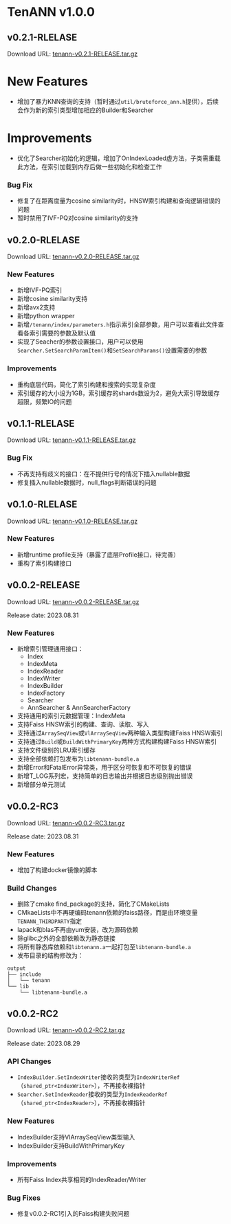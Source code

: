 # TenANN v1.0.0

## v0.2.1-RLELASE
Download URL: [tenann-v0.2.1-RELEASE.tar.gz](https://mirrors.tencent.com/repository/generic/doris_thirdparty/tenann-v0.2.1-RELEASE.tar.gz)

# New Features
- 增加了暴力KNN查询的支持（暂时通过`util/bruteforce_ann.h`提供），后续会作为新的索引类型增加相应的Builder和Searcher

# Improvements
- 优化了Searcher初始化的逻辑，增加了OnIndexLoaded虚方法，子类需重载此方法，在索引加载到内存后做一些初始化和检查工作

### Bug Fix
- 修复了在距离度量为cosine similarity时，HNSW索引构建和查询逻辑错误的问题
- 暂时禁用了IVF-PQ对cosine similarity的支持


## v0.2.0-RLELASE
Download URL: [tenann-v0.2.0-RELEASE.tar.gz](https://mirrors.tencent.com/repository/generic/doris_thirdparty/tenann-v0.2.0-RELEASE.tar.gz)

### New Features
- 新增IVF-PQ索引
- 新增cosine similarity支持
- 新增avx2支持
- 新增python wrapper
- 新增`/tenann/index/parameters.h`指示索引全部参数，用户可以查看此文件查看各索引需要的参数及默认值
- 实现了Seacher的参数设置接口，用户可以使用`Searcher.SetSearchParamItem()`和`SetSearchParams()`设置需要的参数

### Improvements
- 重构底层代码，简化了索引构建和搜索的实现复杂度
- 索引缓存的大小设为1GB，索引缓存的shards数设为2，避免大索引导致缓存超限，频繁IO的问题

## v0.1.1-RLELASE
Download URL: [tenann-v0.1.1-RELEASE.tar.gz](https://mirrors.tencent.com/repository/generic/doris_thirdparty/tenann-v0.1.1-RELEASE.tar.gz)

### Bug Fix
- 不再支持有歧义的接口：在不提供行号的情况下插入nullable数据
- 修复插入nullable数据时，null_flags判断错误的问题
  
## v0.1.0-RLELASE
Download URL: [tenann-v0.1.0-RELEASE.tar.gz](https://mirrors.tencent.com/repository/generic/doris_thirdparty/tenann-v0.1.0-RELEASE.tar.gz)

### New Features
- 新增runtime profile支持（暴露了底层Profile接口，待完善）
- 重构了索引构建接口

## v0.0.2-RELEASE
Download URL: [tenann-v0.0.2-RELEASE.tar.gz](https://mirrors.tencent.com/repository/generic/doris_thirdparty/tenann-v0.0.2-RELEASE.tar.gz)

Release date: 2023.08.31

### New Features
- 新增索引管理通用接口：
  - Index
  - IndexMeta
  - IndexReader 
  - IndexWriter 
  - IndexBuilder
  - IndexFactory
  - Searcher 
  - AnnSearcher & AnnSearcherFactory
- 支持通用的索引元数据管理：IndexMeta
- 支持Faiss HNSW索引的构建、查询、读取、写入
- 支持通过`ArraySeqView`或`VlArraySeqView`两种输入类型构建Faiss HNSW索引
- 支持通过`Build`或`BuildWithPrimaryKey`两种方式构建构建Faiss HNSW索引
- 支持文件级别的LRU索引缓存
- 支持全部依赖打包发布为`libtenann-bundle.a`
- 新增Error和FatalError异常类，用于区分可恢复和不可恢复的错误
- 新增T_LOG系列宏，支持简单的日志输出并根据日志级别抛出错误
- 新增部分单元测试

## v0.0.2-RC3
Download URL: [tenann-v0.0.2-RC3.tar.gz](https://mirrors.tencent.com/repository/generic/doris_thirdparty/tenann-v0.0.2-RC3.tar.gz)

Release date: 2023.08.31

### New Features
- 增加了构建docker镜像的脚本

### Build Changes
- 删除了cmake find_package的支持，简化了CMakeLists
- CMkaeLists中不再硬编码tenann依赖的faiss路径，而是由环境变量`TENANN_THIRDPARTY`指定
- lapack和blas不再由yum安装，改为源码依赖
- 除glibc之外的全部依赖改为静态链接
- 将所有静态库依赖和`libtenann.a`一起打包至`libtenann-bundle.a`
- 发布目录的结构修改为：
```
output
├── include
│   └── tenann
└── lib
    └── libtenann-bundle.a
```

## v0.0.2-RC2

Download URL: [tenann-v0.0.2-RC2.tar.gz](https://mirrors.tencent.com/repository/generic/doris_thirdparty/tenann-v0.0.2-RC2.tar.gz)

Release date: 2023.08.29

### API Changes
- `IndexBuilder.SetIndexWriter`接收的类型为`IndexWriterRef`（`shared_ptr<IndexWriter>`），不再接收裸指针
- `Searcher.SetIndexReader`接收的类型为`IndexReaderRef`（`shared_ptr<IndexReader>`），不再接收裸指针

### New Features
- IndexBuilder支持VlArraySeqView类型输入
- IndexBuilder支持BuildWithPrimaryKey

### Improvements
- 所有Faiss Index共享相同的IndexReader/Writer

### Bug Fixes
- 修复v0.0.2-RC1引入的Faiss构建失败问题

